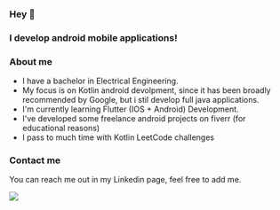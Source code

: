 ### Hey 👋

### I develop android mobile applications!


### About me

- I have a bachelor in Electrical Engineering.
- My focus is on Kotlin android devolpment, since it has been broadly recommended by Google, but i stil develop full java applications.
- I'm currently learning Flutter (IOS + Android) Development.
- I've developed some freelance android projects on fiverr (for educational reasons)
- I pass to much time with Kotlin LeetCode challenges

### Contact me

You can reach me out in my Linkedin page, feel free to add me.


<div> 

  <a href="https://www.linkedin.com/in/bernardo-santiago-de-souza/" target="_blank"><img src="https://img.shields.io/badge/-LinkedIn-%230077B5?style=for-the-badge&logo=linkedin&logoColor=white" target="_blank"></a> 
  
</div>
